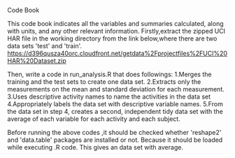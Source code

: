 Code Book

This code book indicates all the variables and summaries calculated, along with units, and any other relevant information.
Firstly,extract the zipped UCI HAR file in the working directory from the link below,where there are two data sets 'test' and 'train'.
https://d396qusza40orc.cloudfront.net/getdata%2Fprojectfiles%2FUCI%20HAR%20Dataset.zip

Then, write a code in run_analysis.R that does followings:
1.Merges the training and the test sets to create one data set.
2.Extracts only the measurements on the mean and standard deviation for each measurement.
3.Uses descriptive activity names to name the activities in the data set
4.Appropriately labels the data set with descriptive variable names.
5.From the data set in step 4, creates a second, independent tidy data set with the average of each variable for each activity and each subject.

Before running the above codes ,it should be checked whether 'reshape2' and 'data.table' packages are installed or not.
Because it should be loaded while executing .R code.
This gives an data set with average.


